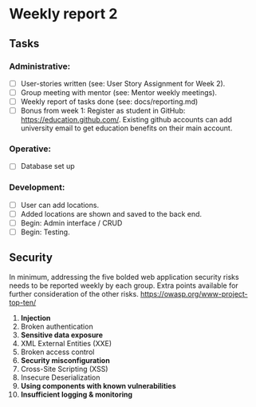 # Weekly report 2

## Tasks

### Administrative:

- [ ] User-stories written (see: User Story Assignment for Week 2).
- [ ] Group meeting with mentor (see: Mentor weekly meetings).
- [ ] Weekly report of tasks done (see: docs/reporting.md)
- [ ] Bonus from week 1: Register as student in GitHub: https://education.github.com/. Existing github accounts can add university email to get education benefits on their main account.

### Operative:
- [ ] Database set up

### Development:

- [ ] User can add locations.
- [ ] Added locations are shown and saved to the back end.
- [ ] Begin: Admin interface / CRUD
- [ ] Begin: Testing.

## Security

In minimum, addressing the five bolded web application security risks needs to be reported
weekly by each group. Extra points available for further consideration of the other risks.
https://owasp.org/www-project-top-ten/

1. **Injection**
2. Broken authentication
3. **Sensitive data exposure**
4. XML External Entities (XXE)
5. Broken access control
6. **Security misconfiguration**
7. Cross-Site Scripting (XSS)
8. Insecure Deserialization
9. **Using components with known vulnerabilities**
10. **Insufficient logging & monitoring**